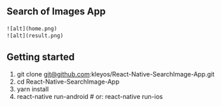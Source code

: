 ## Search of Images App
	![alt](home.png)
	![alt](result.png)

## Getting started
1. git clone git@github.com:kleyos/React-Native-SearchImage-App.git
2. cd React-Native-SearchImage-App
3. yarn install
4. react-native run-android # or:
	 react-native run-ios